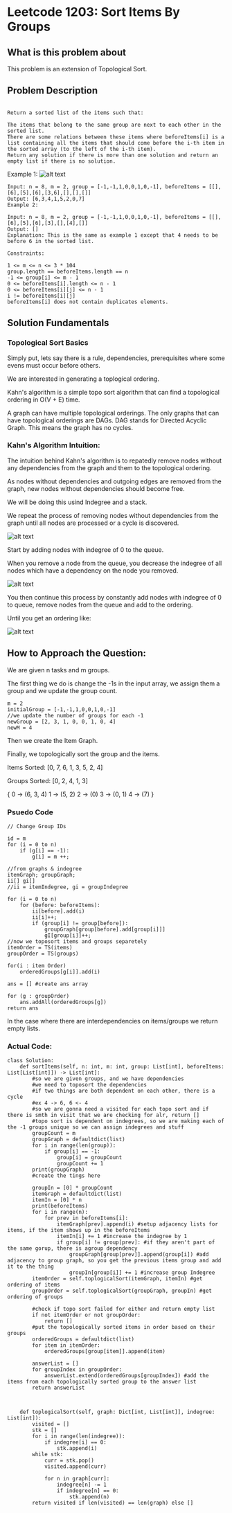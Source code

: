 # Leetcode 1203: Sort Items By Groups

## What is this problem about
This problem is an extension of Topological Sort.

## Problem Description
```There are n items each belonging to zero or one of m groups where group[i] is the group that the i-th item belongs to and it's equal to -1 if the i-th item belongs to no group. The items and the groups are zero indexed. A group can have no item belonging to it.

Return a sorted list of the items such that:

The items that belong to the same group are next to each other in the sorted list.
There are some relations between these items where beforeItems[i] is a list containing all the items that should come before the i-th item in the sorted array (to the left of the i-th item).
Return any solution if there is more than one solution and return an empty list if there is no solution.
```

Example 1:
![alt text](image-3.png)

```
Input: n = 8, m = 2, group = [-1,-1,1,0,0,1,0,-1], beforeItems = [[],[6],[5],[6],[3,6],[],[],[]]
Output: [6,3,4,1,5,2,0,7]
Example 2:

Input: n = 8, m = 2, group = [-1,-1,1,0,0,1,0,-1], beforeItems = [[],[6],[5],[6],[3],[],[4],[]]
Output: []
Explanation: This is the same as example 1 except that 4 needs to be before 6 in the sorted list.
 
Constraints:

1 <= m <= n <= 3 * 104
group.length == beforeItems.length == n
-1 <= group[i] <= m - 1
0 <= beforeItems[i].length <= n - 1
0 <= beforeItems[i][j] <= n - 1
i != beforeItems[i][j]
beforeItems[i] does not contain duplicates elements.
```

## Solution Fundamentals

### Topological Sort Basics

Simply put, lets say there is a rule, dependencies, prerequisites where some evens must occur before others.

We are interested in generating a toplogical ordering.

Kahn's algorithm is a simple topo sort algorithm that can find a topological ordering in O(V + E) time.

A graph can have multiple topological orderings. The only graphs that can have topological orderings are DAGs.
DAG stands for Directed Acyclic Graph. This means the graph has no cycles.

### Kahn's Algorithm Intuition:

The intuition behind Kahn's algorithm is to repatedly remove nodes without any dependencies from the graph and them to the topological ordering.

As nodes without dependencies and outgoing edges are removed from the graph, new nodes without dependencies should become free.

We will be doing this usind Indegree and a stack.

We repeat the process of removing nodes without dependencies from the graph until all nodes are processed or a cycle is discovered.

![alt text](image-2.png)

Start by adding nodes with indegree of 0 to the queue.

When you remove a node from the queue, you decrease the indegree of all nodes which have a dependency on the node you removed.

![alt text](image.png)

You then continue this process by constantly add nodes with indegree of 0 to queue, remove nodes from the queue and add to the ordering.

Until you get an ordering like:

![alt text](image-1.png)


## How to Approach the Question:

We are given n tasks and m groups.

The first thing we do is change the -1s in the input array, we assign them a group and we update the group count.

```
m = 2
initialGroup = [-1,-1,1,0,0,1,0,-1]
//we update the number of groups for each -1
newGroup = [2, 3, 1, 0, 0, 1, 0, 4]
newM = 4

```
Then we create the Item Graph.

Finally, we topologically sort the group and the items.

Items Sorted: [0, 7, 6, 1, 3, 5, 2, 4]

Groups Sorted: [0, 2, 4, 1, 3]

{ 
    0 -> (6, 3, 4)
    1 -> (5, 2)
    2 -> (0)
    3 -> (0, 1)
    4 -> (7)
}

### Psuedo Code

```
// Change Group IDs

id = m
for (i = 0 to n)
    if (g[i] == -1):
        g[i] = m ++;

//from graphs & indegree
itemGraph; groupGraph;
ii[] gi[]
//ii = itemIndegree, gi = groupIndegree

for (i = 0 to n)
    for (before: beforeItems):
        ii[before].add(i)
        ii[i]++;
        if (group[i] != group[before]):
            groupGraph[group[before].add[group[i]]]
            gI[group[i]]++;
//now we toposort items and groups separetely
itemOrder = TS(items)
groupOrder = TS(groups)

for(i : item Order)
    orderedGroups[g[i]].add(i)

ans = [] #create ans array

for (g : groupOrder)
    ans.addAll(orderedGroups[g])
return ans

```
In the case where there are interdependencies on items/groups we return empty lists.

### Actual Code:

```
class Solution:    
    def sortItems(self, n: int, m: int, group: List[int], beforeItems: List[List[int]]) -> List[int]:
        #so we are given groups, and we have dependencies
        #we need to toposort the dependencies 
        #if two things are both dependent on each other, there is a cycle
        #ex 4 -> 6, 6 <- 4
        #so we are gonna need a visited for each topo sort and if there is smth in visit that we are checking for alr, return []
        #topo sort is dependent on indegrees, so we are making each of the -1 groups unique so we can assign indegrees and stuff
        groupCount = m
        groupGraph = defaultdict(list)
        for i in range(len(group)):
            if group[i] == -1:
                group[i] = groupCount
                groupCount += 1
        print(groupGraph)
        #create the tings here
        
        groupIn = [0] * groupCount
        itemGraph = defaultdict(list)
        itemIn = [0] * n
        print(beforeItems)
        for i in range(n):
            for prev in beforeItems[i]:
                itemGraph[prev].append(i) #setup adjacency lists for items, if the item shows up in the beforeItems 
                itemIn[i] += 1 #increase the indegree by 1
                if group[i] != group[prev]: #if they aren't part of the same gorup, there is agroup dependency
                    groupGraph[group[prev]].append(group[i]) #add adjacency to group graph, so you get the previous items group and add it to the thing
                    groupIn[group[i]] += 1 #increase group Indegree
        itemOrder = self.toplogicalSort(itemGraph, itemIn) #get ordering of items
        groupOrder = self.toplogicalSort(groupGraph, groupIn) #get ordering of groups
        
        #check if topo sort failed for either and return empty list
        if not itemOrder or not groupOrder:
            return []
        #put the topologically sorted items in order based on their groups
        orderedGroups = defaultdict(list)
        for item in itemOrder:
            orderedGroups[group[item]].append(item)
        
        answerList = []
        for groupIndex in groupOrder:
            answerList.extend(orderedGroups[groupIndex]) #add the items from each topologically sorted group to the answer list
        return answerList



    def toplogicalSort(self, graph: Dict[int, List[int]], indegree: List[int]):
        visited = []
        stk = []
        for i in range(len(indegree)):
            if indegree[i] == 0:
                stk.append(i)
        while stk:
            curr = stk.pop()
            visited.append(curr)

            for n in graph[curr]:
                indegree[n] -= 1
                if indegree[n] == 0:
                    stk.append(n)
        return visited if len(visited) == len(graph) else []

```
